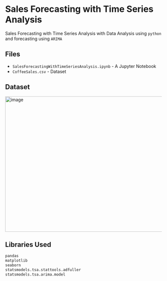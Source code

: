# Sales Forecasting with Time Series Analysis

Sales Forecasting with Time Series Analysis with Data Analysis using `python` and forecasting using `ARIMA`

## Files

- `SalesForecastingWithTimeSeriesAnalysis.ipynb` - A Jupyter Notebook
- `CoffeeSales.csv` - Dataset

## Dataset
<img width="581" height="437" alt="image" src="https://github.com/user-attachments/assets/829754a1-eb3b-451d-8d2e-7312e95eba63" />

## Libraries Used


```python
pandas
matplotlib
seaborn
statsmodels.tsa.stattools.adfuller
statsmodels.tsa.arima.model

```

